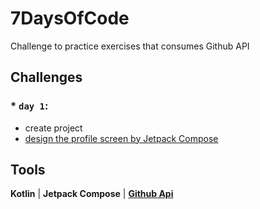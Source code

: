 # 7DaysOfCode

Challenge to practice exercises that consumes Github API

## Challenges

### * `day 1`:
  * create project
  * [design the profile screen by Jetpack Compose](https://github.com/lito-bumba/7daysCode/tree/compose)

## Tools
**Kotlin** |
**Jetpack Compose** |
**[Github Api](https://api.github.com/)**
